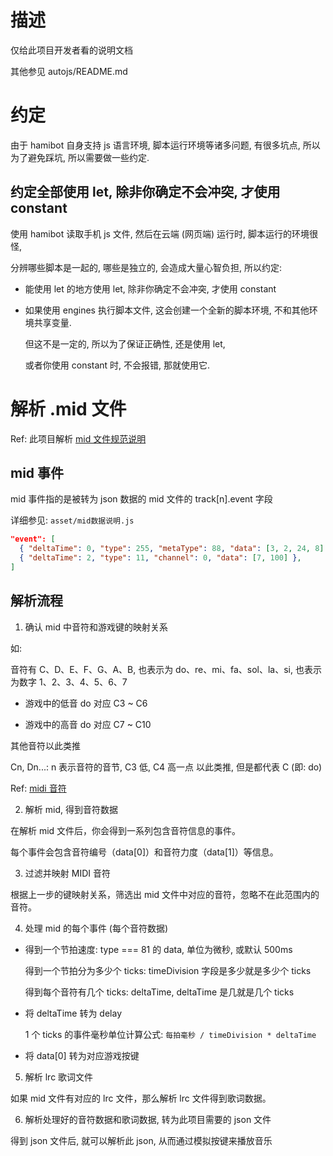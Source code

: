 # 描述

仅给此项目开发者看的说明文档

其他参见 autojs/README.md

# 约定

由于 hamibot 自身支持 js 语言环境, 脚本运行环境等诸多问题, 有很多坑点, 所以为了避免踩坑, 所以需要做一些约定.

## 约定全部使用 let, 除非你确定不会冲突, 才使用 constant

使用 hamibot 读取手机 js 文件, 然后在云端 (网页端) 运行时, 脚本运行的环境很怪,

分辨哪些脚本是一起的, 哪些是独立的, 会造成大量心智负担, 所以约定:

- 能使用 let 的地方使用 let, 除非你确定不会冲突, 才使用 constant

- 如果使用 engines 执行脚本文件, 这会创建一个全新的脚本环境, 不和其他环境共享变量.

  但这不是一定的, 所以为了保证正确性, 还是使用 let,

  或者你使用 constant 时, 不会报错, 那就使用它.

# 解析 .mid 文件

Ref: 此项目解析 [mid 文件规范说明](https://github.com/colxi/midi-parser-js/wiki/MIDI-File-Format-Specifications)

## mid 事件

mid 事件指的是被转为 json 数据的 mid 文件的 track[n].event 字段

详细参见: `asset/mid数据说明.js`

```json
"event": [
  { "deltaTime": 0, "type": 255, "metaType": 88, "data": [3, 2, 24, 8] },
  { "deltaTime": 2, "type": 11, "channel": 0, "data": [7, 100] },
]
```

## 解析流程

1. 确认 mid 中音符和游戏键的映射关系

如:

音符有 C、D、E、F、G、A、B, 也表示为 do、re、mi、fa、sol、la、si, 也表示为数字 1、2、3、4、5、6、7

- 游戏中的低音 do 对应 C3 ~ C6

- 游戏中的高音 do 对应 C7 ~ C10

其他音符以此类推

Cn, Dn...: n 表示音符的音节, C3 低, C4 高一点 以此类推, 但是都代表 C (即: do)

Ref: [midi 音符](https://blog.csdn.net/hans_yu/article/details/113818152)

2. 解析 mid, 得到音符数据

在解析 mid 文件后，你会得到一系列包含音符信息的事件。

每个事件会包含音符编号（data[0]）和音符力度（data[1]）等信息。

3. 过滤并映射 MIDI 音符

根据上一步的键映射关系，筛选出 mid 文件中对应的音符，忽略不在此范围内的音符。

4. 处理 mid 的每个事件 (每个音符数据)

- 得到一个节拍速度: type === 81 的 data, 单位为微秒, 或默认 500ms

  得到一个节拍分为多少个 ticks: timeDivision 字段是多少就是多少个 ticks

  得到每个音符有几个 ticks: deltaTime, deltaTime 是几就是几个 ticks

- 将 deltaTime 转为 delay

  1 个 ticks 的事件毫秒单位计算公式: `每拍毫秒 / timeDivision * deltaTime`

- 将 data[0] 转为对应游戏按键

5. 解析 lrc 歌词文件

如果 mid 文件有对应的 lrc 文件，那么解析 lrc 文件得到歌词数据。

6. 解析处理好的音符数据和歌词数据, 转为此项目需要的 json 文件

得到 json 文件后, 就可以解析此 json, 从而通过模拟按键来播放音乐
